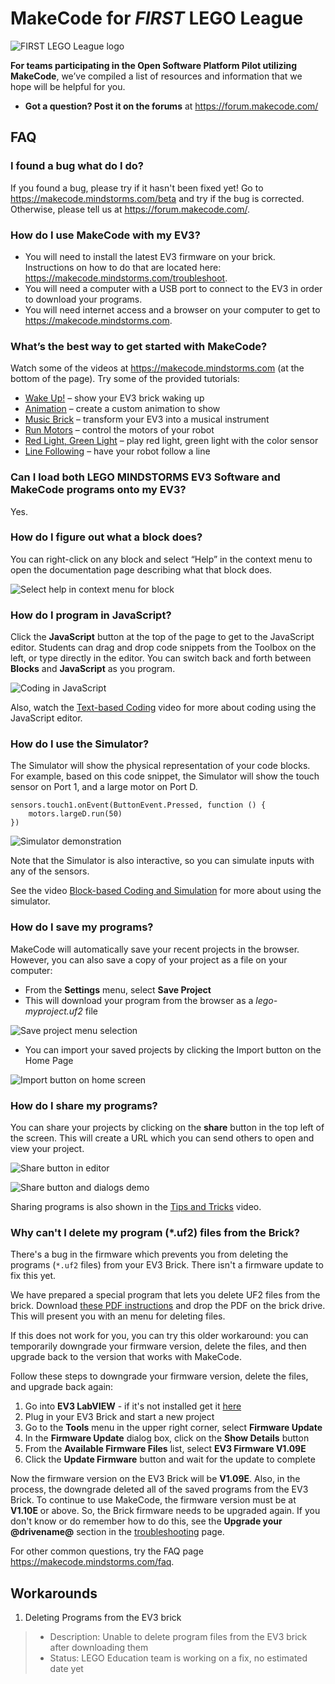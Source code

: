# MakeCode for _FIRST_ LEGO League

![FIRST LEGO League logo](/static/fll/fll-logo.png)

**For teams participating in the Open Software Platform Pilot utilizing MakeCode**, we’ve compiled a list of resources and information that we hope will be helpful for you.

* **Got a question? Post it on the forums** at https://forum.makecode.com/

## FAQ

### I found a bug what do I do?

If you found a bug, please try if it hasn't been fixed yet! Go to https://makecode.mindstorms.com/beta and try if the bug is corrected. Otherwise, please tell us at https://forum.makecode.com/.

### How do I use MakeCode with my EV3?

* You will need to install the latest EV3 firmware on your brick. Instructions on how to do that are located here: https://makecode.mindstorms.com/troubleshoot.
* You will need a computer with a USB port to connect to the EV3 in order to download your programs.
* You will need internet access and a browser on your computer to get to https://makecode.mindstorms.com.

### What’s the best way to get started with MakeCode?

Watch some of the videos at https://makecode.mindstorms.com (at the bottom of the page).
Try some of the provided tutorials:

* [Wake Up!](@homeurl@#tutorial:tutorials/wake-up) – show your EV3 brick waking up
* [Animation](@homeurl@#tutorial:tutorials/make-an-animation) – create a custom animation to show
* [Music Brick](@homeurl@#tutorial:tutorials/music-brick) – transform your EV3 into a musical instrument
* [Run Motors](@homeurl@#tutorial:tutorials/run-motors) – control the motors of your robot
* [Red Light, Green Light](@homeurl@#tutorial:tutorials/redlight-greenlight) – play red light, green light with the color sensor
* [Line Following](@homeurl@#tutorial:tutorials/line-following) – have your robot follow a line

### Can I load both LEGO MINDSTORMS EV3 Software and MakeCode programs onto my EV3?

Yes.

### How do I figure out what a block does?

You can right-click on any block and select “Help” in the context menu to open the documentation page describing what that block does.

![Select help in context menu for block](/static/fll/context-help.jpg)

### How do I program in JavaScript?

Click the **JavaScript** button at the top of the page to get to the JavaScript editor. Students can drag and drop code snippets from the Toolbox on the left, or type directly in the editor. You can switch back and forth between **Blocks** and **JavaScript** as you program.

![Coding in JavaScript](/static/fll/code-js.gif)

Also, watch the [Text-based Coding](https://legoeducation.videomarketingplatform.co/v.ihtml/player.html?token=3513a83b87fe536b2dc512237465fd1b&source=embed&photo%5fid=35719471) video for more about coding using the JavaScript editor.

### How do I use the Simulator?

The Simulator will show the physical representation of your code blocks. For example, based on this code snippet, the Simulator will show the touch sensor on Port 1, and a large motor on Port D.

```blocks
sensors.touch1.onEvent(ButtonEvent.Pressed, function () {
    motors.largeD.run(50)
})
```

![Simulator demonstration](/static/fll/simulator.gif)

Note that the Simulator is also interactive, so you can simulate inputs with any of the sensors.

See the video [Block-based Coding and Simulation](https://legoeducation.videomarketingplatform.co/v.ihtml/player.html?token=629730c938e452f0fd7653fbc4708166&source=embed&photo%5fid=35719470) for more about using the simulator.

### How do I save my programs?

MakeCode will automatically save your recent projects in the browser. However, you can also save a copy of your project as a file on your computer:

* From the **Settings** menu, select **Save Project**
* This will download your program from the browser as a _lego-myproject.uf2_ file

![Save project menu selection](/static/fll/save-project.jpg)

* You can import your saved projects by clicking the Import button on the Home Page
 
![Import button on home screen](/static/fll/import-button.jpg)

### How do I share my programs?

You can share your projects by clicking on the **share** button in the top left of the screen.  This will create a URL which you can send others to open and view your project.
 
![Share button in editor](/static/fll/share-button.jpg)

![Share button and dialogs demo](/static/fll/share-program.gif)

Sharing programs is also shown in the [Tips and Tricks](https://legoeducation.videomarketingplatform.co/v.ihtml/player.html?token=5c594c2373367f7870196f519f3bfc7a&source=embed&photo%5fid=35719472) video.

### Why can't I delete my program (*.uf2) files from the Brick?

There's a bug in the firmware which prevents you from deleting the programs (``*.uf2`` files) from your EV3 Brick. There isn't a firmware update to fix this yet.

We have prepared a special program that lets you delete UF2 files from the brick.
Download [these PDF instructions](/file-manager.pdf) and drop the PDF on the brick drive.
This will present you with an menu for deleting files.

If this does not work for you, you can try this older workaround:
you can temporarily downgrade your firmware version, delete the files, and then upgrade back to the version that works with MakeCode.

Follow these steps to downgrade your firmware version, delete the files, and upgrade back again:

1. Go into **EV3 LabVIEW** - if it's not installed get it [here](https://education.lego.com/en-us/downloads/mindstorms-ev3/software)
2. Plug in your EV3 Brick and start a new project
3. Go to the **Tools** menu in the upper right corner, select **Firmware Update**
4. In the **Firmware Update** dialog box, click on the **Show Details** button
5. From the **Available Firmware Files** list, select **EV3 Firmware V1.09E**
6. Click the **Update Firmware** button and wait for the update to complete

Now the firmware version on the EV3 Brick will be **V1.09E**. Also, in the process, the downgrade deleted all of the saved programs from the EV3 Brick. To continue to use MakeCode, the firmware version must be at **V1.10E** or above. So, the Brick firmware needs to be upgraded again. If you don't know or do remember how to do this, see the **Upgrade your @drivename@** section in the [troubleshooting](/troubleshoot) page.

For other common questions, try the FAQ page https://makecode.mindstorms.com/faq.

## Workarounds

1. Deleting Programs from the EV3 brick

>* Description: Unable to delete program files from the EV3 brick after downloading them
>* Status: LEGO Education team is working on a fix, no estimated date yet
